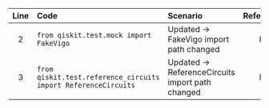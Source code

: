 | Line | Code | Scenario | Reference | Artifact | Refactoring |
| :--: | :--- | :------- | :-------: | :------- | :---------- |
| 2 | `from qiskit.test.mock import FakeVigo` | Updated -> FakeVigo import path changed | IK | FakeVigo | `from qiskit.providers.fake_provider import FakeVigo` |
| 3 | `from qiskit.test.reference_circuits import ReferenceCircuits` | Updated -> ReferenceCircuits import path changed | IK | ReferenceCircuits | `from qiskit.circuit.library.reference_circuits import ReferenceCircuits` |